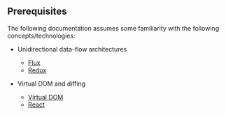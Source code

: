 ## Prerequisites

The following documentation assumes some familiarity with the following concepts/technologies:

* Unidirectional data-flow architectures
  * [Flux](https://facebook.github.io/flux/docs/overview.html)
  * [Redux](http://rackt.github.io/redux/)

* Virtual DOM and diffing
  * [Virtual DOM](https://github.com/Matt-Esch/virtual-dom)
  * [React](https://facebook.github.io/react/index.html)